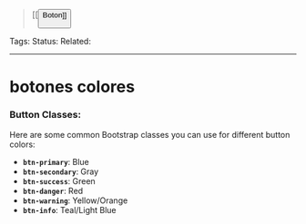 > [[<button> Boton]]

Tags: 
Status: 
Related: 

___

# botones colores

### Button Classes:

Here are some common Bootstrap classes you can use for different button colors:

- **`btn-primary`**: Blue
- **`btn-secondary`**: Gray
- **`btn-success`**: Green
- **`btn-danger`**: Red
- **`btn-warning`**: Yellow/Orange
- **`btn-info`**: Teal/Light Blue